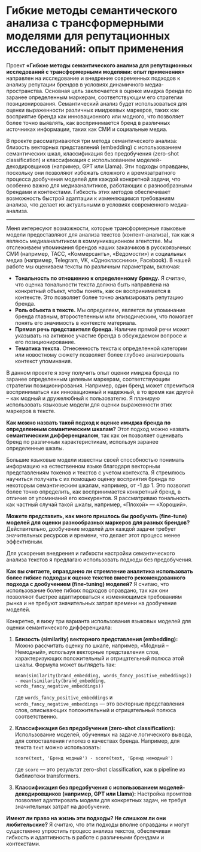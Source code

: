 # Гибкие методы семантического анализа с трансформерными моделями для репутационных исследований: опыт применения

Проект **«Гибкие методы семантического анализа для репутационных исследований с трансформерными моделями: опыт применения»** направлен на исследование и внедрение современных подходов к анализу репутации брендов в условиях динамичного медиа-пространства. Основная цель заключается в оценке имиджа бренда по заранее определенным маркерам, соответствующим его стратегии позиционирования. Семантический анализ будет использоваться для оценки выраженности различных имиджевых маркеров, таких как восприятие бренда как инновационного или модного, что позволяет более точно выявлять, как воспринимается бренд в различных источниках информации, таких как СМИ и социальные медиа.

В проекте рассматриваются три метода семантического анализа: близость векторных представлений (embedding) с использованием семантических шкал, классификация без предобучения (zero-shot classification) и классификация с использованием моделей-декодировщиков (например, GPT или Llama). Эти подходы оправданы, поскольку они позволяют избежать сложного и времязатратного процесса дообучения моделей для каждой конкретной задачи, что особенно важно для медиааналитиков, работающих с разнообразными брендами и контекстами. Гибкость этих методов обеспечивает возможность быстрой адаптации к изменяющимся требованиям анализа, что делает их актуальными в условиях современного медиа-анализа.

--------

Меня интересуют возможности, которые трансформерные языковые модели предоставляют для анализа текстов (контент-анализа), так как я являюсь медиааналитиком в коммуникационном агентстве. Мы отслеживаем упоминания брендов наших заказчиков в русскоязычных СМИ (например, ТАСС, «Коммерсантъ», «Ведомости») и социальных медиа (например, Telegram, VK, «Одноклассники», Facebook). В нашей работе мы оцениваем тексты по различным параметрам, включая:

- **Тональность по отношению к определенному бренду.** Я считаю, что оценка тональности текста должна быть направлена на конкретный объект, чтобы понять, как он воспринимается в контексте. Это позволяет более точно анализировать репутацию бренда.
- **Роль объекта в тексте.** Мы определяем, является ли упоминание бренда главным, второстепенным или эпизодическим, что помогает понять его значимость в контексте материала.
- **Прямая речь представителя бренда.** Наличие прямой речи может указывать на активное участие бренда в обсуждаемом вопросе и его позиционирование.
- **Тематика текста.** Отнесенность текста к определенной категории или новостному сюжету позволяет более глубоко анализировать контекст упоминания.

В данном проекте я хочу получить опыт оценки имиджа бренда по заранее определенным целевым маркерам, соответствующим стратегии позиционирования. Например, один бренд может стремиться восприниматься как инновационный и надежный, в то время как другой – как модный и дружелюбный к пользователю. Я планирую использовать языковые модели для оценки выраженности этих маркеров в тексте.

**Как можно назвать такой подход к оценке имиджа бренда по определенным семантическим шкалам?** Этот подход можно назвать **семантическим дифференциалом**, так как он позволяет оценивать бренд по различным характеристикам, используя заранее определенные шкалы.

Большие языковые модели известны своей способностью понимать информацию на естественном языке благодаря векторным представлениям токенов и текстов с учетом контекста. Я стремлюсь научиться получать с их помощью оценку восприятия бренда по некоторым семантическим шкалам, например, от -1 до 1. Это позволит более точно определить, как воспринимается конкретный бренд, в отличие от упоминаний его конкурентов. Я рассматриваю тональность как частный случай такой шкалы, например, «Плохой» — «Хороший».

**Можете представить, как много пришлось бы дообучать (fine-tune) моделей для оценки разнообразных маркеров для разных брендов?** Действительно, дообучение моделей для каждой задачи требует значительных ресурсов и времени, что делает этот процесс менее эффективным.

Для ускорения внедрения и гибкости настройки семантического анализа текстов я предлагаю использовать подходы без предобучения.

**Как вы считаете, оправданно ли стремление аналитика использовать более гибкие подходы к оценке текстов вместо рекомендованного подхода с дообучением (fine-tuning) моделей?** Я считаю, что использование более гибких подходов оправдано, так как они позволяют быстрее адаптироваться к изменяющимся требованиям рынка и не требуют значительных затрат времени на дообучение моделей.

Конкретно, я вижу три варианта использования языковых моделей для оценки семантического дифференциала:

1. **Близость (similarity) векторного представления (embedding):** Можно рассчитать оценку по шкале, например, «Модный – Немодный», используя векторные представления слов, характеризующих положительный и отрицательный полюса этой шкалы. Формула может выглядеть так: 
   ``` 
   mean(similarity(brand_embedding, words_fancy_positive_embeddings)) - mean(similarity(brand_embedding, words_fancy_negative_embeddings)) 
   ```
   где `words_fancy_positive_embeddings` и `words_fancy_negative_embeddings` — это векторные представления слов, описывающих положительный и отрицательный полюса соответственно.

2. **Классификация без предобучения (zero-shot classification):** Использование моделей, обученных на задаче логического вывода, для сопоставления гипотез о качествах бренда. Например, для текста `text` можно использовать:
   ```
   score(text, 'Бренд модный') - score(text, 'Бренд немодный')
   ```
   где `score` — это результат zero-shot classification, как в pipeline из библиотеки transformers.

3. **Классификация без предобучения с использованием моделей-декодировщиков (например, GPT или Llama):** Настройка промптов позволяет адаптировать модели для конкретных задач, не требуя значительных затрат на дообучение.

**Имеют ли право на жизнь эти подходы? Не слишком ли они любительские?** Я считаю, что эти подходы вполне оправданы и могут существенно упростить процесс анализа текстов, обеспечивая гибкость и адаптивность в работе с различными брендами и контекстами.
